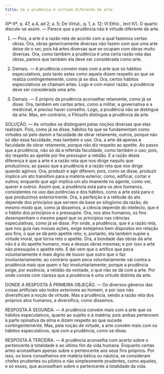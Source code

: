 ```yaml
---
title: Se a prudência é virtude diferente da arte
---
```


(IIª-IIª, q. 47, a.4, ad 2; a. 5; De Virtut., q. 1, a. 12; VI Ethic., lect IV).
  O quarto discute-se assim. — Parece que a prudência não é virtude diferente da arte.  

1. — Pois, a arte é a razão reta de acordo com a qual fazemos certas obras. Ora, obras genericamente diversas não fazem com que uma arte deixe de o ser, pois há artes diversas que se ocupam com obras muito diversas. Ora, como também a prudência é uma certa razão reta das obras, parece que também ela deve ser considerada como arte.  

2. Demais. — A prudência convém mais com a arte que os hábitos especulativos, pois tanto estes como aquela dizem respeito ao que se realiza contingentemente, como já se diss. Ora, certos hábitos especulativos se chamam artes. Logo e com maior razão, a prudência deve ser considerada uma arte.  

3. Demais. — É próprio da prudência aconselhar retamente, como já se disse. Ora, também em certas artes, como a militar, a governativa e a medicinal, é preciso haver conselho. Logo, a prudência não se distingue da arte.  Mas, em contrário, o Filósofo distingue a prudência da arte.  

SOLUÇÃO. — As virtudes se distinguem pelas noções diversas que elas realizam. Pois, como já se disse, hábitos há que se fundamentam como virtudes só pelo darem a faculdade de obrar retamente, outros, porque não só dão essa faculdade, mas também o uso. Ora, a arte dá apenas a faculdade de obrar retamente, porque não diz respeito ao apetite. Ao passo que a prudência, não só dá a referida faculdade, como também o uso; pois, diz respeito ao apetite por lhe pressupor a retidão.  E a razão desta diferença é que a arte é a razão reta que nos dirige naquilo que produzimos; ao passo que a prudência é a razão reta que nos dirige quando agimos. Ora, produzir e agir diferem; pois, como se disse, produzir implica um ato transitivo para a matéria exterior, como, edificar, cortar e outros; enquanto que agir implica um ato imanente no agente, como ver, querer e outros. Assim que, a prudência está para os atos humanos, consistentes no uso das potências e dos hábitos, como a arte está para o que produzimos exteriormente. Ora, a perfeição e a retitude do ato depende dos princípios que servem de base ao silogismo da razão; do mesmo modo que, como já dissemos, a ciência depende do intelecto, que é o hábito dos princípios e o pressupõe. Ora, nos atos humanos, os fins desempenham o mesmo papel que os princípios nas ciências especulativas, como já se disse. Por onde, a prudência, que é a razão reta, que nos guia nas nossas ações, exige estejamos bem dispostos em relação aos fins, o que se dá pelo apetite reto; e, portanto, ela também supõe a virtude moral, que torna reto o apetite. Ora, a bondade das obras da arte não é a do apetite humano, mas a dessas obras mesmas; e por isso a arte não pressupõe o apetite reto. E daí vem que o artífice que peca voluntariamente é mais digno de louvor que outro que o faz involuntariamente; ao contrário quem peca voluntariamente vai contra a prudência mais que quem o faz involuntariamente; porque a prudência exige, por essência, a retidão da vontade, o que não se dá com a arte. Por onde consta com clareza que a prudência é uma virtude distinta da arte.  

DONDE A RESPOSTA À PRIMEIRA OBJEÇÃO. — Os diversos gêneros das coisas artificiais são todos exteriores ao homem, e por isso não diversificam a noção de virtude. Mas a prudência, sendo a razão reta dos próprios atos humanos, a diversifica, como dissemos.  

RESPOSTA À SEGUNDA. — A prudência convém mais com a arte que os hábitos especulativos, quanto ao sujeito e à matéria; pois ambas pertencem à parte opinativa da alma e dizem respeito ao que sucede contingentemente. Mas, pela noção de virtude, a arte convém mais com os hábitos especulativos, que com a prudência, como se disse.  

RESPOSTA À TERCEIRA. — A prudência aconselha com acerto sobre o pertencente à totalidade e ao último fim da vida humana. Enquanto certas artes aconselham apenas sobre o pertencente aos seus fins próprios. Por isso, os bons conselheiros em matéria bélica ou náutica, se consideram chefes prudentes ou pilotos e não simplesmente prudentes, como aqueles, e só esses, que aconselham sobre o pertencente à totalidade da vida.